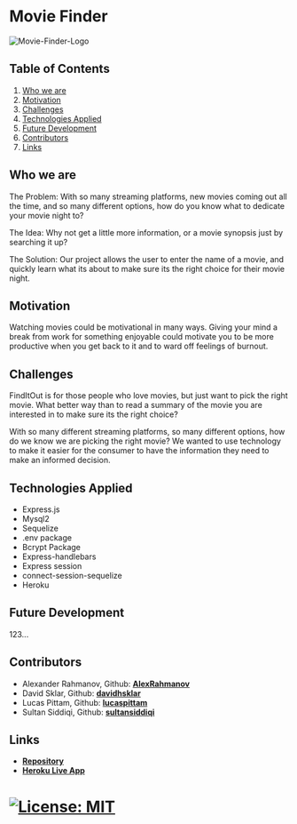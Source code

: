 # Movie Finder



![Movie-Finder-Logo](https://user-images.githubusercontent.com/86209350/181643836-fd0c58ed-bb97-4dc3-b3bf-9fc09edb718e.png)



## Table of Contents
1. [Who we are](#description)
2. [Motivation](#motivation)
3. [Challenges](#challenges)
4. [Technologies Applied](#technologies)
5. [Future Development](#future)
6. [Contributors](#contributors)
7. [Links](#links)

<a name='description'></a>
## Who we are

The Problem:
With so many streaming platforms, new movies coming out all the time, and so many different options, how do you know what to dedicate your movie night to?

The Idea:
Why not get a little more information, or a movie synopsis just by searching it up?

The Solution:
Our project allows the user to enter the name of a movie, and quickly learn what its about to make sure its the right choice for their movie night.

<a name='motivation'></a>
## Motivation

Watching movies could be motivational in many ways. Giving your mind a break from work for something enjoyable could motivate you to be more productive when you get back to it and to ward off feelings of burnout.


<a name='challenges'></a>
## Challenges
FindItOut is for those people who love movies, but just want to pick the right movie. What better way than to read a summary of the movie you are interested in to make sure its the right choice?

With so many different streaming platforms, so many different options, how do we know we are picking the right movie? We wanted to use technology to make it easier for the consumer to have the information they need to make an informed decision.

<a name='technologies'></a>
## Technologies Applied

* Express.js
* Mysql2
* Sequelize
* .env package
* Bcrypt Package
* Express-handlebars
* Express session
* connect-session-sequelize
* Heroku

<a name='future'></a>
## Future Development
123...
<a name='contributors'></a>
## Contributors

* Alexander Rahmanov, Github: **[AlexRahmanov](https://github.com/AlexRahmanov)**
* David Sklar, Github: **[davidhsklar](https://github.com/davidhsklar)**
* Lucas Pittam, Github: **[lucaspittam](ttps://github.com/lucaspittam)**
* Sultan Siddiqi, Github: **[sultansiddiqi](https://github.com/sultansiddiqi)**


<a name='links'></a>
## Links
* **[Repository](https://github.com/Group-7-project/movie-finder)**
* **[Heroku Live App](https://moviefinder2022.herokuapp.com/)**

# [![License: MIT](https://img.shields.io/badge/License-MIT-yellow.svg)](https://opensource.org/licenses/MIT)
